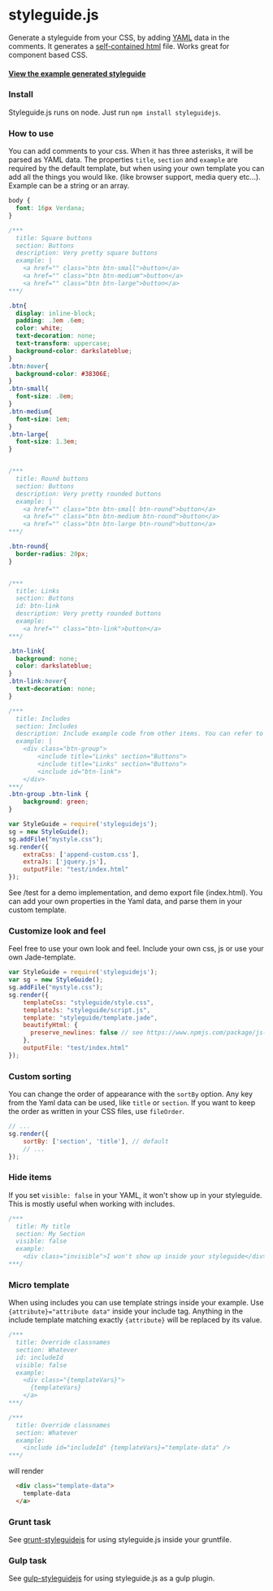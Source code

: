 styleguide.js
=============

Generate a styleguide from your CSS, by adding [YAML](http://en.wikipedia.org/wiki/YAML) data in the comments.
It generates a [self-contained html](https://rawgithub.com/EightMedia/styleguide.js/master/test/expected/index.html) file. Works great for component based CSS.

#### [View the example generated styleguide](https://rawgithub.com/EightMedia/styleguide.js/master/test/expected/index.html)


### Install
Styleguide.js runs on node. Just run `npm install styleguidejs`.


### How to use
You can add comments to your css. When it has three asterisks, it will be parsed as YAML data.
The properties `title`, `section` and `example` are required by the default template, but when using your own template you can add all the things you would like. (like browser support, media query etc...). Example can be a string or an array.

````css
body {
  font: 16px Verdana;
}

/***
  title: Square buttons
  section: Buttons
  description: Very pretty square buttons
  example: |
    <a href="" class="btn btn-small">button</a>
    <a href="" class="btn btn-medium">button</a>
    <a href="" class="btn btn-large">button</a>
***/

.btn{
  display: inline-block;
  padding: .3em .6em;
  color: white;
  text-decoration: none;
  text-transform: uppercase;
  background-color: darkslateblue;
}
.btn:hover{
  background-color: #38306E;
}
.btn-small{
  font-size: .8em;
}
.btn-medium{
  font-size: 1em;
}
.btn-large{
  font-size: 1.3em;
}


/***
  title: Round buttons
  section: Buttons
  description: Very pretty rounded buttons
  example: |
    <a href="" class="btn btn-small btn-round">button</a>
    <a href="" class="btn btn-medium btn-round">button</a>
    <a href="" class="btn btn-large btn-round">button</a>
***/

.btn-round{
  border-radius: 20px;
}


/***
  title: Links
  section: Buttons
  id: btn-link
  description: Very pretty rounded buttons
  example:
    <a href="" class="btn-link">button</a>
***/

.btn-link{
  background: none;
  color: darkslateblue;
}
.btn-link:hover{
  text-decoration: none;
}

/***
  title: Includes
  section: Includes
  description: Include example code from other items. You can refer to any attribute(set), like 'id'
  example: |
    <div class="btn-group">
        <include title="Links" section="Buttons">
        <include title="Links" section="Buttons">
        <include id="btn-link">
    </div>
***/
.btn-group .btn-link {
    background: green;
}

````


````js
var StyleGuide = require('styleguidejs');
sg = new StyleGuide();
sg.addFile("mystyle.css");
sg.render({
    extraCss: ['append-custom.css'],
    extraJs: ['jquery.js'],
    outputFile: "test/index.html"
});
````

See /test for a demo implementation, and demo export file (index.html). You can add your own properties in the Yaml data,
and parse them in your custom template.

### Customize look and feel
Feel free to use your own look and feel. Include your own css, js or use your own Jade-template.

````js
var StyleGuide = require('styleguidejs');
var sg = new StyleGuide();
sg.addFile("mystyle.css");
sg.render({
    templateCss: "styleguide/style.css",
    templateJs: "styleguide/script.js",
    template: "styleguide/template.jade",
    beautifyHtml: {
      preserve_newlines: false // see https://www.npmjs.com/package/js-beautify
    },
    outputFile: "test/index.html"
});
````

### Custom sorting
You can change the order of appearance with the `sortBy` option. Any key from the Yaml data can be used, like `title` or `section`. If you want to keep the order as written in your CSS files, use `fileOrder`.

````js
// ...
sg.render({
    sortBy: ['section', 'title'], // default
    // ...
});
````


### Hide items
If you set `visible: false` in your YAML, it won't show up in your styleguide. This is mostly useful when working with includes.

```css
/***
  title: My title
  section: My Section
  visible: false
  example:
    <div class="invisible">I won't show up inside your styleguide</div>
***/
```

### Micro template
When using includes you can use template strings inside your example. Use `{attribute}="attribute data"` inside your include tag. Anything in the include template matching exactly `{attribute}` will be replaced by its value.

```css
/***
  title: Override classnames
  section: Whatever
  id: includeId
  visible: false
  example:
    <div class="{templateVars}">
      {templateVars}
    </a>
***/

/***
  title: Override classnames
  section: Whatever
  example:
    <include id="includeId" {templateVars}="template-data" />
***/
```

will render

```html
  <div class="template-data">
    template-data
  </a>
```


### Grunt task
See [grunt-styleguidejs](https://github.com/EightMedia/grunt-styleguidejs) for using styleguide.js inside your gruntfile.

### Gulp task
See [gulp-styleguidejs](https://github.com/aptkf/gulp-styleguidejs) for using styleguide.js as a gulp plugin.
